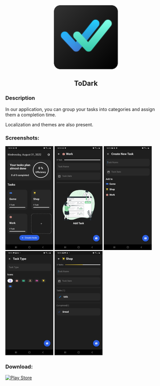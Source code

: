 <div align="center">
<img src="/assets/images/icons_todo.png" width="200"/>
<h2>ToDark</h2>
</div>

### Description
In our application, you can group your tasks into categories and assign them a completion time.

Localization and themes are also present.

### Screenshots:
<img src="/readme/Screenshot_20220831-141423.jpg" width="150"/> <img src="/readme/Screenshot_20220831-141440.jpg" width="150"/> <img src="/readme/Screenshot_20220831-141501.jpg" width="150"/> <img src="/readme/Screenshot_20220831-141515.jpg" width="150"/> <img src="/readme/Screenshot_20220831-141612.jpg" width="150"/>

### Download: 
[![Play Store](https://img.shields.io/badge/Google_Play-414141?style=for-the-badge&logo=google-play&logoColor=white)](https://play.google.com/store/apps/details?id=com.yoshi.todark) 
